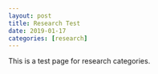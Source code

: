 ```yaml
---
layout: post
title: Research Test
date: 2019-01-17
categories: [research]
---
```


This is a test page for research categories.